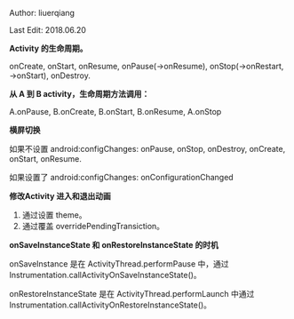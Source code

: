 Author: liuerqiang

Last Edit: 2018.06.20


**Activity 的生命周期。**

onCreate, onStart, onResume, onPause(->onResume), onStop(->onRestart, ->onStart), onDestroy.

**从 A 到 B activity，生命周期方法调用：**

A.onPause, B.onCreate, B.onStart, B.onResume, A.onStop

**横屏切换**

如果不设置 android:configChanges: onPause, onStop, onDestroy, onCreate, onStart, onResume.

如果设置了 android:configChanges: onConfigurationChanged

**修改Activity 进入和退出动画**

1. 通过设置 theme。
2. 通过覆盖 overridePendingTransiction。

**onSaveInstanceState 和 onRestoreInstanceState 的时机**

onSaveInstance 是在 ActivityThread.performPause 中，通过 Instrumentation.callActivityOnSaveInstanceState()。

onRestoreInstanceState 是在 ActivityThread.performLaunch 中通过 Instrumentation.callActivityOnRestoreInstanceState()。
